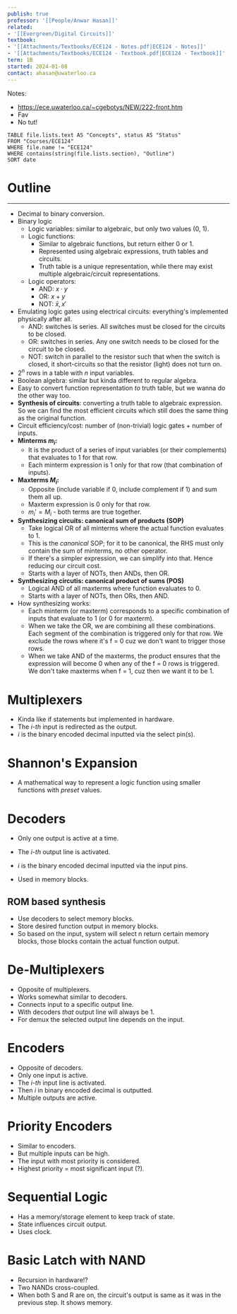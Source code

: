 ```yaml
---
publish: true
professor: '[[People/Anwar Hasan]]'
related:
- '[[Evergreen/Digital Circuits]]'
textbook:
- '[[Attachments/Textbooks/ECE124 - Notes.pdf|ECE124 - Notes]]'
- '[[Attachments/Textbooks/ECE124 - Textbook.pdf|ECE124 - Textbook]]'
term: 1B
started: 2024-01-08
contact: ahasan@uwaterloo.ca
---
```


Notes:
- https://ece.uwaterloo.ca/~cgebotys/NEW/222-front.htm
- Fav
- No tut!

```dataview
TABLE file.lists.text AS "Concepts", status AS "Status"
FROM "Courses/ECE124"
WHERE file.name != "ECE124"
WHERE contains(string(file.lists.section), "Outline")
SORT date
```

# Outline

---

- Decimal to binary conversion.
- Binary logic
	- Logic variables: similar to algebraic, but only two values (0, 1).
	- Logic functions:
		- Similar to algebraic functions, but return either 0 or 1.
		- Represented using algebraic expressions, truth tables and circuits.
		- Truth table is a unique representation, while there may exist multiple algebraic/circuit representations.
	- Logic operators:
		- AND: $x\cdot y$
		- OR: $x + y$
		- NOT: $\bar x,  x\prime$
- Emulating logic gates using electrical circuits: everything's implemented physically after all.
	- AND: switches is series. All switches must be closed for the circuits to be closed.
	- OR: switches in series. Any one switch needs to be closed for the circuit to be closed.
	- NOT: switch in parallel to the resistor such that when the switch is closed, it short-circuits so that the resistor (light) does not turn on.
- $2^n$ rows in a table with $n$ input variables.
- Boolean algebra: similar but kinda different to regular algebra.
- Easy to convert function representation _to_ truth table, but we wanna do the other way too.
- **Synthesis of circuits**: converting a truth table to algebraic expression. So we can find the most efficient circuits which still does the same thing as the original function.
- Circuit efficiency/cost: number of (non-trivial) logic gates + number of inputs.
- **Minterms $m_i$:**
	- It is the product of a series of input variables (or their complements) that evaluates to 1 for that row.
	- Each minterm expression is 1 only for that row (that combination of inputs).
- **Maxterms $M_i$:**
	- Opposite (include variable if 0, include complement if 1) and sum them all up.
	- Maxterm expression is 0 only for that row.
	- $m_i\prime = M_i$ - both terms are true together.
- **Synthesizing circuits: canonical sum of products (SOP)**
	- Take logical OR of all minterms where the actual function evaluates to 1.
	- This is the _canonical_ SOP; for it to be canonical, the RHS must only contain the sum of minterms, no other operator.
	- If there's a simpler expression, we can simplify into that. Hence reducing our circuit cost.
	- Starts with a layer of NOTs, then ANDs, then OR.
- **Synthesizing circutis: canonical product of sums (POS)**
	- Logical AND of all maxterms where function evaluates to 0.
	- Starts with a layer of NOTs, then ORs, then AND.
- How synthesizing works:
	- Each minterm (or maxterm) corresponds to a specific combination of inputs that evaluate to 1 (or 0 for maxterm).
	- When we take the OR, we are combining all these combinations. Each segment of the combination is triggered only for that row. We exclude the rows where it's f = 0 cuz we don't want to trigger those rows.
	- When we take AND of the maxterms, the product ensures that the expression will become 0 when any of the f = 0 rows is triggered. We don't take maxterms when f = 1, cuz then we want it to be 1.
# Multiplexers
- Kinda like if statements but implemented in hardware.
- The _i-th_  input is redirected as the output.
- _i_ is the binary encoded decimal inputted via the select pin(s).
# Shannon's Expansion
- A mathematical way to represent a logic function using smaller functions with _preset_ values.
# Decoders
- Only one output is active at a time.
- The _i-th_ output line is activated.
- _i_ is the binary encoded decimal inputted via the input pins.

- Used in memory blocks.
## ROM based synthesis
- Use decoders to select memory blocks.
- Store desired function output in memory blocks.
- So based on the input, system will select n return certain memory blocks, those blocks contain the actual function output.
# De-Multiplexers
- Opposite of multiplexers.
- Works somewhat similar to decoders.
- Connects input to a specific output line.
- With decoders _that_ output line will always be 1.
- For demux the selected output line depends on the input.
# Encoders
- Opposite of decoders.
- Only one input is active.
- The _i-th_ input line is activated.
- Then _i_ in binary encoded decimal is outputted.
- Multiple outputs are active.
# Priority Encoders
- Similar to encoders.
- But multiple inputs can be high.
- The input with most priority is considered.
- Highest priority = most significant input (?).
# Sequential Logic
- Has a memory/storage element to keep track of state.
- State influences circuit output.
- Uses clock.
# Basic Latch with NAND
- Recursion in hardware!?
- Two NANDs cross-coupled.
- When both S and R are on, the circuit's output is same as it was in the previous step. It shows memory.